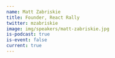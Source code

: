 ```yaml
---
name: Matt Zabriskie
title: Founder, React Rally
twitter: mzabriskie
image: img/speakers/matt-zabriskie.jpg
is-podcast: true
is-event: false
current: true
---
```

